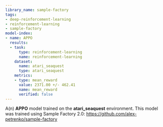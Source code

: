 ```yaml
---
library_name: sample-factory
tags:
- deep-reinforcement-learning
- reinforcement-learning
- sample-factory
model-index:
- name: APPO
  results:
  - task:
      type: reinforcement-learning
      name: reinforcement-learning
    dataset:
      name: atari_seaquest
      type: atari_seaquest
    metrics:
    - type: mean_reward
      value: 2371.00 +/- 462.41
      name: mean_reward
      verified: false
---
```


A(n) **APPO** model trained on the **atari_seaquest** environment.
This model was trained using Sample Factory 2.0: https://github.com/alex-petrenko/sample-factory
    